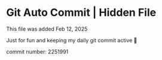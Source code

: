 # Git Auto Commit | Hidden File

This file was added Feb 12, 2025

Just for fun and keeping my daily git commit active 🤪

commit number: 2251991
